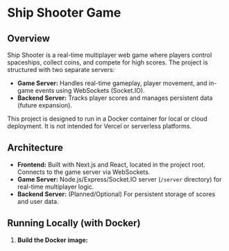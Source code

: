 
# Ship Shooter Game

## Overview

Ship Shooter is a real-time multiplayer web game where players control spaceships, collect coins, and compete for high scores. The project is structured with two separate servers:

- **Game Server:** Handles real-time gameplay, player movement, and in-game events using WebSockets (Socket.IO).
- **Backend Server:** Tracks player scores and manages persistent data (future expansion).

This project is designed to run in a Docker container for local or cloud deployment. It is not intended for Vercel or serverless platforms.

## Architecture

- **Frontend:** Built with Next.js and React, located in the project root. Connects to the game server via WebSockets.
- **Game Server:** Node.js/Express/Socket.IO server (`/server` directory) for real-time multiplayer logic.
- **Backend Server:** (Planned/Optional) For persistent storage of scores and user data.

## Running Locally (with Docker)

1. **Build the Docker image:**
   ```bash